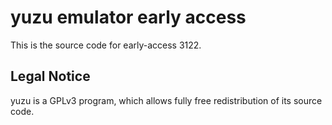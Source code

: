 yuzu emulator early access
=============

This is the source code for early-access 3122.

## Legal Notice

yuzu is a GPLv3 program, which allows fully free redistribution of its source code.